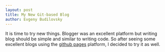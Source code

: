 ```yaml
---
layout: post
title: My New Git-based Blog
author: Evgeny Budilovsky
---
```


It is time to try new things. Blogger was an excellent platform but writing
blog should be simple and similar to writing code. So after seeing some
excellent blogs using the [github pages](https://pages.github.com/) platform,
I decided to try it as well.
